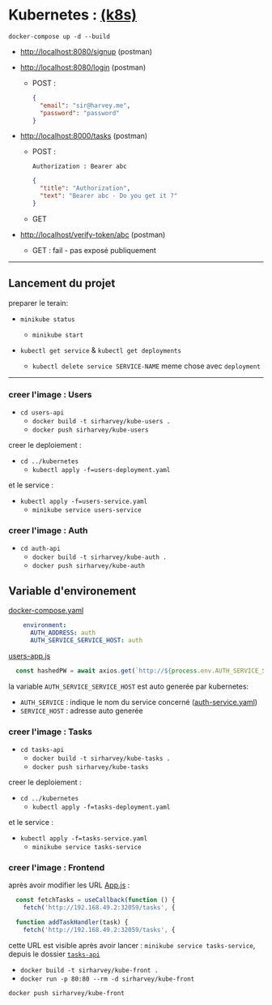 # Kubernetes : [(k8s)](https://kubernetes.io/fr/)

```docker-compose up -d --build```

- <http://localhost:8080/signup> (postman)
- <http://localhost:8080/login> (postman)
  - POST :
  
    ```json
    {
      "email": "sir@harvey.me",
      "password": "password"
    }
    ```

- <http://localhost:8000/tasks> (postman)
  - POST :
  
    ```headers
    Authorization : Bearer abc
    ```

    ```json
    {
      "title": "Authorization",
      "text": "Bearer abc - Do you get it ?"
    }
    ```
  
  - GET
  
- <http://localhost/verify-token/abc> (postman)
  - GET : fail - pas exposé publiquement

---

## Lancement du projet

preparer le terain:

- ```minikube status```
  - ```minikube start```

- ```kubectl get service``` & ```kubectl get deployments```
  - ```kubectl delete service SERVICE-NAME``` meme chose avec ```deployment```

---

### creer l'image : **Users**

- ```cd users-api```
  - ```docker build -t sirharvey/kube-users .```
  - ```docker push sirharvey/kube-users```

creer le deploiement :

- ```cd ../kubernetes```
  - ```kubectl apply -f=users-deployment.yaml```

et le service :

- ```kubectl apply -f=users-service.yaml```
  - ```minikube service users-service```

### creer l'image : **Auth**

- ```cd auth-api```
  - ```docker build -t sirharvey/kube-auth .```
  - ```docker push sirharvey/kube-auth```

## Variable d'environement

[docker-compose.yaml](docker-compose.yaml)

```yaml
    environment:
      AUTH_ADDRESS: auth
      AUTH_SERVICE_SERVICE_HOST: auth
```

[users-app.js](users-api/users-app.js)

```js
  const hashedPW = await axios.get(`http://${process.env.AUTH_SERVICE_SERVICE_HOST}/hashed-password/` + password);
```

la variable `AUTH_SERVICE_SERVICE_HOST` est auto generée par kubernetes:

- `AUTH_SERVICE` : indique le nom du service concerné ([auth-service.yaml](kubernetes/auth-service.yaml))
- `SERVICE_HOST` : adresse auto generée

### creer l'image : **Tasks**

- ```cd tasks-api```
  - ```docker build -t sirharvey/kube-tasks .```
  - ```docker push sirharvey/kube-tasks```

creer le deploiement :

- ```cd ../kubernetes```
  - ```kubectl apply -f=tasks-deployment.yaml```

et le service :

- ```kubectl apply -f=tasks-service.yaml```
  - ```minikube service tasks-service```


### creer l'image : **Frontend**

après avoir modifier les URL [App.js](frontend/src/App.js) :

```js
  const fetchTasks = useCallback(function () {
    fetch('http://192.168.49.2:32059/tasks', {

  function addTaskHandler(task) {
    fetch('http://192.168.49.2:32059/tasks', {
```

cette URL est visible après avoir lancer : ```minikube service tasks-service```, depuis le dossier [`tasks-api`](tasks-api)

- ```docker build -t sirharvey/kube-front .```
- ```docker run -p 80:80 --rm -d sirharvey/kube-front```

```docker push sirharvey/kube-front```
